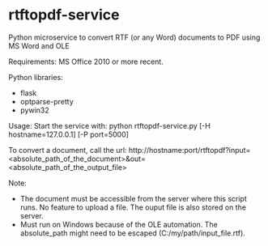 # rtftopdf-service
Python microservice to convert RTF (or any Word) documents to PDF using MS Word and OLE

Requirements:
MS Office 2010 or more recent.

Python libraries:
- flask
- optparse-pretty
- pywin32

Usage:
Start the service with:
python rtftopdf-service.py [-H hostname=127.0.0.1] [-P port=5000]

To convert a document, call the url:
http://hostname:port/rtftopdf?input=<absolute_path_of_the_document>&out=<absolute_path_of_the_output_file>

Note:
- The document must be accessible from the server where this script runs. No feature to upload a file. The ouput file is also stored on the server.
- Must run on Windows because of the OLE automation. The absolute_path might need to be escaped (C:/my/path/input_file.rtf).
